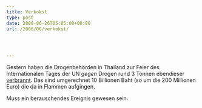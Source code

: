 ```yaml
---
title: Verkokst
type: post
date: 2006-06-26T05:05:00+00:00
url: /2006/06/verkokst/




---
```

Gestern haben die Drogenbehörden in Thailand zur Feier des Internationalen Tages der UN _gegen_ Drogen rund 3 Tonnen ebendieser [verbrannt][1]. Das sind umgerechnet 10 Billionen Baht (so um die 200 Millionen Euro) die da in Flammen aufgingen.

Muss ein berauschendes Ereignis gewesen sein.

 [1]: http://www.nationmultimedia.com/breakingnews/read.php?newsid=30007339

